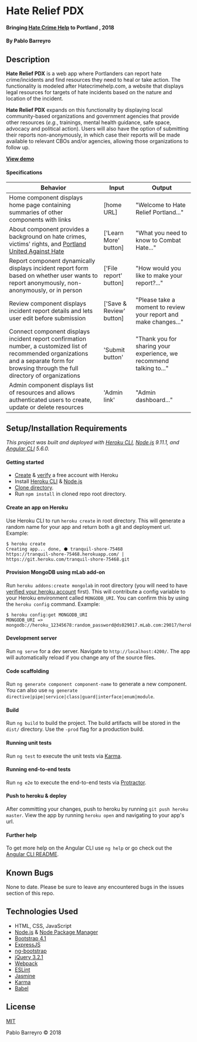 # Hate Relief PDX

#### Bringing [Hate Crime Help](https://hatecrimehelp.com/) to Portland , 2018

#### By Pablo Barreyro

## Description

<strong>Hate Relief PDX</strong> is a web app where Portlanders can report hate crime/incidents and find resources they need to heal or take action. The functionality is modeled after Hatecrimehelp.com, a website that displays legal resources for targets of hate incidents based on the nature and location of the incident.

<strong>Hate Relief PDX</strong> expands on this functionality by displaying local community-based organizations and government agencies that provide other resources (<em>e.g.</em>, trainings, mental health guidance, safe space, advocacy and political action). Users will also have the option of submitting their reports non-anonymously, in which case their reports will be made available to relevant CBOs and/or agencies, allowing those organizations to follow up.

<strong>[View demo](https://salty-woodland-52751.herokuapp.com/)</strong>
#### Specifications

Behavior | Input | Output
--- | --- | ---
Home component displays home page containing summaries of other components with links | [home URL] | "Welcome to Hate Relief Portland..."
About component provides a background on hate crimes, victims' rights, and [Portland United Against Hate](https://www.portlandoregon.gov/oni/72583) |  ['Learn More' button] | "What you need to know to Combat Hate..."
Report component dynamically displays incident report form based on whether user wants to report anonymously, non-anonymously, or in person |  ['File report' button] | "How would you like to make your report?..."
Review component displays incident report details and lets user edit before submission |  ['Save & Review' button] | "Please take a moment to review your report and make changes..."
Connect component displays incident report confirmation number, a customized list of recommended organizations and a separate form for browsing through the full directory of organizations | 'Submit button' | "Thank you for sharing your experience, we recommend talking to..."
Admin component displays list of resources and allows authenticated users to create, update or delete resources | 'Admin link' | "Admin dashboard..."

## Setup/Installation Requirements

_This project was built and deployed  with  [Heroku CLI](https://cli.heroku.com/), [Node.js](https://nodejs.org/en/download/) 9.11.1, and [Angular CLI](https://github.com/angular/angular-cli) 5.6.0._

#### Getting started

* [Create](https://signup.heroku.com/?c=7013A000001yL5XQAU) & [verify](https://devcenter.heroku.com/articles/account-verification) a free account with Heroku
* Install [Heroku CLI](https://cli.heroku.com/) & [Node.js](https://nodejs.org/en/download/)
* [Clone directory](https://github.com/pabarreyro/super-galactic).
* Run `npm install` in cloned repo root directory.

#### Create an app on Heroku

Use Heroku CLI to run `heroku create` in root directory. This will generate a random name for your app and return both a git and deployment url. Example:

```
$ heroku create
Creating app... done, ⬢ tranquil-shore-75468
https://tranquil-shore-75468.herokuapp.com/ | https://git.heroku.com/tranquil-shore-75468.git
```
#### Provision MongoDB using mLab add-on

Run `heroku addons:create mongolab` in root directory (you will need to have [verified your heroku account](https://devcenter.heroku.com/articles/account-verification) first). This will contribute a config variable to your Heroku environment called `MONGODB_URI`. You can confirm this by using the `heroku config` command. Example:
```
$ heroku config:get MONGODB_URI
MONGODB_URI => mongodb://heroku_12345678:random_password@ds029017.mLab.com:29017/heroku_12345678
```

#### Development server

Run `ng serve` for a dev server. Navigate to `http://localhost:4200/`. The app will automatically reload if you change any of the source files.

#### Code scaffolding

Run `ng generate component component-name` to generate a new component. You can also use `ng generate directive|pipe|service|class|guard|interface|enum|module`.

#### Build

Run `ng build` to build the project. The build artifacts will be stored in the `dist/` directory. Use the `-prod` flag for a production build.

#### Running unit tests

Run `ng test` to execute the unit tests via [Karma](https://karma-runner.github.io).

#### Running end-to-end tests

Run `ng e2e` to execute the end-to-end tests via [Protractor](http://www.protractortest.org/).

#### Push to heroku & deploy

After committing your changes, push to heroku by running `git push heroku master`. View the app by running `heroku open` and navigating to your app's url.

#### Further help

To get more help on the Angular CLI use `ng help` or go check out the [Angular CLI README](https://github.com/angular/angular-cli/blob/master/README.md).


## Known Bugs

None to date. Please be sure to leave any encountered bugs in the issues section of this repo.

## Technologies Used

* HTML, CSS, JavaScript
* [Node.js](https://nodejs.org/en/download/package-manager/#macos) & [Node Package Manager](https://www.npmjs.com/get-npm)
* [Bootstrap 4.1](https://getbootstrap.com/docs/4.0/getting-started/introduction/)
* [ExpressJS](https://expressjs.com/)
* [ng-bootstrap](https://ng-bootstrap.github.io/#/getting-started)
* [jQuery 3.2.1](https://jquery.com/upgrade-guide/3.0/)
* [Webpack](https://webpack.js.org/concepts/)
* [ESLint](https://eslint.org/docs/user-guide/configuring)
* [Jasmine](https://jasmine.github.io/pages/docs_home.html)
* [Karma](https://karma-runner.github.io/2.0/index.html)
* [Babel](https://babeljs.io/docs/setup/)

## License

[MIT](https://opensource.org/licenses/MIT)

Pablo Barreyro © 2018
